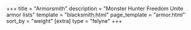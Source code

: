 +++
title = "Armorsmith"
description = "Monster Hunter Freedom Unite armor lists"
template = "blacksmith.html"
page_template = "armor.html"
sort_by = "weight"
[extra]
type = "felyne"
+++